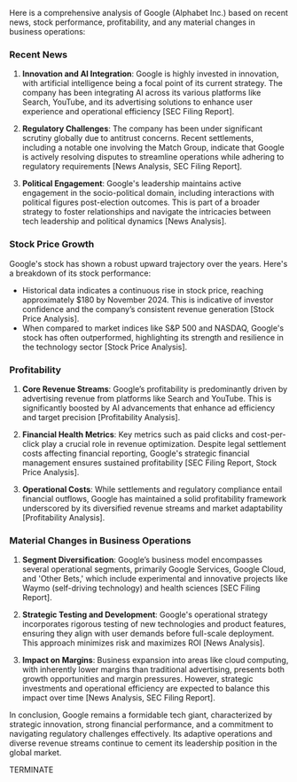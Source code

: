 Here is a comprehensive analysis of Google (Alphabet Inc.) based on recent news, stock performance, profitability, and any material changes in business operations:

### Recent News

1. **Innovation and AI Integration**: Google is highly invested in innovation, with artificial intelligence being a focal point of its current strategy. The company has been integrating AI across its various platforms like Search, YouTube, and its advertising solutions to enhance user experience and operational efficiency [SEC Filing Report].

2. **Regulatory Challenges**: The company has been under significant scrutiny globally due to antitrust concerns. Recent settlements, including a notable one involving the Match Group, indicate that Google is actively resolving disputes to streamline operations while adhering to regulatory requirements [News Analysis, SEC Filing Report].

3. **Political Engagement**: Google's leadership maintains active engagement in the socio-political domain, including interactions with political figures post-election outcomes. This is part of a broader strategy to foster relationships and navigate the intricacies between tech leadership and political dynamics [News Analysis].

### Stock Price Growth

Google's stock has shown a robust upward trajectory over the years. Here's a breakdown of its stock performance:

- Historical data indicates a continuous rise in stock price, reaching approximately $180 by November 2024. This is indicative of investor confidence and the company’s consistent revenue generation [Stock Price Analysis].
- When compared to market indices like S&P 500 and NASDAQ, Google's stock has often outperformed, highlighting its strength and resilience in the technology sector [Stock Price Analysis].

### Profitability

1. **Core Revenue Streams**: Google’s profitability is predominantly driven by advertising revenue from platforms like Search and YouTube. This is significantly boosted by AI advancements that enhance ad efficiency and target precision [Profitability Analysis].
   
2. **Financial Health Metrics**: Key metrics such as paid clicks and cost-per-click play a crucial role in revenue optimization. Despite legal settlement costs affecting financial reporting, Google's strategic financial management ensures sustained profitability [SEC Filing Report, Stock Price Analysis].
   
3. **Operational Costs**: While settlements and regulatory compliance entail financial outflows, Google has maintained a solid profitability framework underscored by its diversified revenue streams and market adaptability [Profitability Analysis].

### Material Changes in Business Operations

1. **Segment Diversification**: Google’s business model encompasses several operational segments, primarily Google Services, Google Cloud, and 'Other Bets,' which include experimental and innovative projects like Waymo (self-driving technology) and health sciences [SEC Filing Report].
   
2. **Strategic Testing and Development**: Google's operational strategy incorporates rigorous testing of new technologies and product features, ensuring they align with user demands before full-scale deployment. This approach minimizes risk and maximizes ROI [News Analysis].

3. **Impact on Margins**: Business expansion into areas like cloud computing, with inherently lower margins than traditional advertising, presents both growth opportunities and margin pressures. However, strategic investments and operational efficiency are expected to balance this impact over time [News Analysis, SEC Filing Report].

In conclusion, Google remains a formidable tech giant, characterized by strategic innovation, strong financial performance, and a commitment to navigating regulatory challenges effectively. Its adaptive operations and diverse revenue streams continue to cement its leadership position in the global market.

TERMINATE